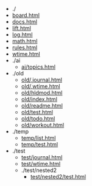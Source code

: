 * ./
* [board.html](https://ychnh.github.io/html/board.html)
* [docs.html](https://ychnh.github.io/html/docs.html)
* [lift.html](https://ychnh.github.io/html/lift.html)
* [log.html](https://ychnh.github.io/html/log.html)
* [math.html](https://ychnh.github.io/html/math.html)
* [rules.html](https://ychnh.github.io/html/rules.html)
* [wtime.html](https://ychnh.github.io/html/wtime.html)
* ./ai
  * [ai/topics.html](https://ychnh.github.io/html/ai/topics.html)
* ./old
  * [old/,journal.html](https://ychnh.github.io/html/old/,journal.html)
  * [old/,wtime.html](https://ychnh.github.io/html/old/,wtime.html)
  * [old/hldmod.html](https://ychnh.github.io/html/old/hldmod.html)
  * [old/index.html](https://ychnh.github.io/html/old/index.html)
  * [old/readme.html](https://ychnh.github.io/html/old/readme.html)
  * [old/test.html](https://ychnh.github.io/html/old/test.html)
  * [old/todo.html](https://ychnh.github.io/html/old/todo.html)
  * [old/workout.html](https://ychnh.github.io/html/old/workout.html)
* ./temp
  * [temp/list.html](https://ychnh.github.io/html/temp/list.html)
  * [temp/test.html](https://ychnh.github.io/html/temp/test.html)
* ./test
  * [test/journal.html](https://ychnh.github.io/html/test/journal.html)
  * [test/wtime.html](https://ychnh.github.io/html/test/wtime.html)
  * ./test/nested2
    * [test/nested2/test.html](https://ychnh.github.io/html/test/nested2/test.html)
